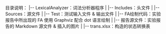 目录说明：
|-- LexicalAnalyzer：词法分析器程序
|    |-- Includes：头文件
|    |-- Sources：源文件
|    |-- Test：测试输入文件 & 输出文件
|
|-- FA绘制代码：实验报告中所出现的 FA 使用 Graphviz 配合 dot 语言绘制
|
|-- 报告源文件：实验报告的 Markdown 源文件 & 插入的图片
|
|-- trans.xlsx：构造的状态转换表